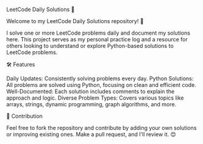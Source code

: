 LeetCode Daily Solutions 🚀

Welcome to my LeetCode Daily Solutions repository! 🎉

I solve one or more LeetCode problems daily and document my solutions here. This project serves as my personal practice log and a resource for others looking to understand or explore Python-based solutions to LeetCode problems.

🛠️ Features

Daily Updates: Consistently solving problems every day.
Python Solutions: All problems are solved using Python, focusing on clean and efficient code.
Well-Documented: Each solution includes comments to explain the approach and logic.
Diverse Problem Types: Covers various topics like arrays, strings, dynamic programming, graph algorithms, and more.

📝 Contribution

Feel free to fork the repository and contribute by adding your own solutions or improving existing ones. Make a pull request, and I'll review it. 😊
